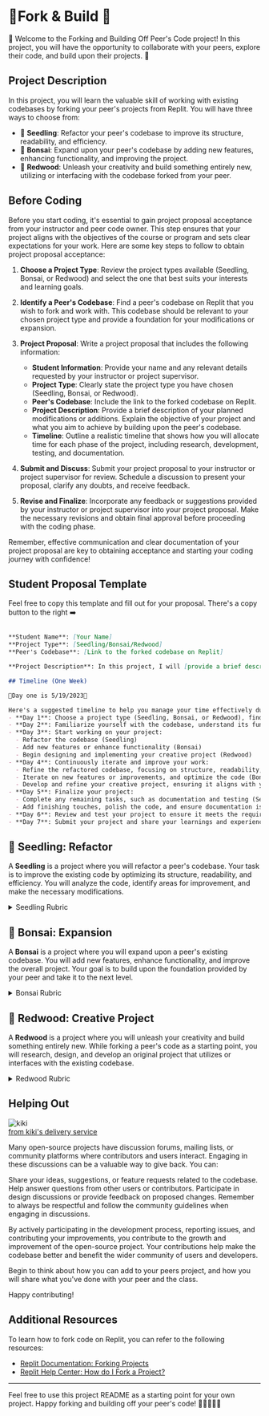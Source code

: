 # 🍴Fork & Build 🍴

👥 Welcome to the Forking and Building Off Peer's Code project! In this project, you will have the opportunity to collaborate with your peers, explore their code, and build upon their projects. 🚀

## Project Description

In this project, you will learn the valuable skill of working with existing codebases by forking your peer's projects from Replit. You will have three ways to choose from:

- 🌱 **Seedling**: Refactor your peer's codebase to improve its structure, readability, and efficiency.
- 🌿 **Bonsai**: Expand upon your peer's codebase by adding new features, enhancing functionality, and improving the project.
- 🌳 **Redwood**: Unleash your creativity and build something entirely new, utilizing or interfacing with the codebase forked from your peer.

## Before Coding

Before you start coding, it's essential to gain project proposal acceptance from your instructor and peer code owner. This step ensures that your project aligns with the objectives of the course or program and sets clear expectations for your work. Here are some key steps to follow to obtain project proposal acceptance:


1. **Choose a Project Type**: Review the project types available (Seedling, Bonsai, or Redwood) and select the one that best suits your interests and learning goals.

2. **Identify a Peer's Codebase**: Find a peer's codebase on Replit that you wish to fork and work with. This codebase should be relevant to your chosen project type and provide a foundation for your modifications or expansion.

3. **Project Proposal**: Write a project proposal that includes the following information:
   - **Student Information**: Provide your name and any relevant details requested by your instructor or project supervisor.
   - **Project Type**: Clearly state the project type you have chosen (Seedling, Bonsai, or Redwood).
   - **Peer's Codebase**: Include the link to the forked codebase on Replit.
   - **Project Description**: Provide a brief description of your planned modifications or additions. Explain the objective of your project and what you aim to achieve by building upon the peer's codebase.
   - **Timeline**: Outline a realistic timeline that shows how you will allocate time for each phase of the project, including research, development, testing, and documentation.

4. **Submit and Discuss**: Submit your project proposal to your instructor or project supervisor for review. Schedule a discussion to present your proposal, clarify any doubts, and receive feedback.

5. **Revise and Finalize**: Incorporate any feedback or suggestions provided by your instructor or project supervisor into your project proposal. Make the necessary revisions and obtain final approval before proceeding with the coding phase.


Remember, effective communication and clear documentation of your project proposal are key to obtaining acceptance and starting your coding journey with confidence!



## Student Proposal Template
Feel free to copy this template and fill out for your proposal. There's a copy button to the right ➡️

```markdown

**Student Name**: [Your Name]
**Project Type**: [Seedling/Bonsai/Redwood]
**Peer's Codebase**: [Link to the forked codebase on Replit]

**Project Description**: In this project, I will [provide a brief description of your planned modifications or additions]. My goal is to [explain the objective of your project and what you aim to achieve]. By forking [peer's name]'s codebase, I will [describe how you plan to utilize or interact with the existing code]. This project aligns with the [chosen project type] category, and I am excited to explore and expand upon the existing codebase.

## Timeline (One Week)

🚨Day one is 5/19/2023🚨

Here's a suggested timeline to help you manage your time effectively during this project. Please change to fit your project needs save for day 1
- **Day 1**: Choose a project type (Seedling, Bonsai, or Redwood), find a peer's codebase to fork, and submit project proposal
- **Day 2**: Familiarize yourself with the codebase, understand its functionality, and identify areas of improvement or expansion.
- **Day 3**: Start working on your project:
  - Refactor the codebase (Seedling)
  - Add new features or enhance functionality (Bonsai)
  - Begin designing and implementing your creative project (Redwood)
- **Day 4**: Continuously iterate and improve your work:
  - Refine the refactored codebase, focusing on structure, readability, and efficiency (Seedling)
  - Iterate on new features or improvements, and optimize the code (Bonsai)
  - Develop and refine your creative project, ensuring it aligns with your vision (Redwood)
- **Day 5**: Finalize your project:
  - Complete any remaining tasks, such as documentation and testing (Seedling/Bonsai)
  - Add finishing touches, polish the code, and ensure documentation is comprehensive (Redwood)
- **Day 6**: Review and test your project to ensure it meets the requirements and rubric criteria.
- **Day 7**: Submit your project and share your learnings and experiences with your peers.

```



## 🌱 Seedling: Refactor

A **Seedling** is a project where you will refactor a peer's codebase. Your task is to improve the existing code by optimizing its structure, readability, and efficiency. You will analyze the code, identify areas for improvement, and make the necessary modifications.

<details>
<summary>Seedling Rubric</summary>

| Criteria | Description |
|----------|-------------|
| 📚 Code Comprehension | Demonstrates understanding of the existing code and its functionality |
| 🔄 Refactoring Techniques | Applies effective refactoring techniques to improve code quality |
| 💡 Problem Solving | Identifies and resolves any issues or errors encountered during refactoring |
| 🎨 Code Style and Readability | Enhances code structure, readability, and maintainability |

</details>

## 🌿 Bonsai: Expansion

A **Bonsai** is a project where you will expand upon a peer's existing codebase. You will add new features, enhance functionality, and improve the overall project. Your goal is to build upon the foundation provided by your peer and take it to the next level.

<details>
<summary>Bonsai Rubric</summary>

| Criteria | Description |
|----------|-------------|
| 🚀 Feature Enhancement | Successfully adds new features or functionality to the codebase |
| 📈 Code Modification | Enhances the existing code to improve performance or optimize it |
| ⚠️ Error Handling | Implements robust error handling mechanisms |
| 📄 Documentation | Provides clear and concise documentation for the expanded code |

</details>

## 🌳 Redwood: Creative Project

A **Redwood** is a project where you will unleash your creativity and build something entirely new. While forking a peer's code as a starting point, you will research, design, and develop an original project that utilizes or interfaces with the existing codebase.

<details>
<summary>Redwood Rubric</summary>

| Criteria | Description |
|----------|-------------|
| 🔍 Research Depth | Demonstrates in-depth research and understanding of the topic |
| 💡 Originality | Proposes innovative ideas or approaches |
| 🚀 Implementation | Successfully implements the proposed solution or concept |
| ⭐ Impact | Assesses the potential impact or significance of the created project |
| 📝 Explanation | Provides a clear and comprehensive explanation of the project |
| 🎛️ Prototype | Develops a functional prototype showcasing the project's features |
| 💻 Code Quality | Writes clean, well-structured, and readable code |
| 📚 Documentation | Provides detailed documentation for the project |
| 🗂️ Organization | Demonstrates organized and well-structured project files and folders |
| 🔄 Iterative Development | Shows evidence of iterative development and improvement |
| 🔗 Peer Code Interface | Effectively integrates or interfaces with the forked peer's code |

</details>

## Helping Out

![kiki](kiki.gif)
<br>
[from kiki's delivery service](https://www.youtube.com/watch?v=HkMi2PF46gU)

Many open-source projects have discussion forums, mailing lists, or community platforms where contributors and users interact. Engaging in these discussions can be a valuable way to give back. You can:

Share your ideas, suggestions, or feature requests related to the codebase.
Help answer questions from other users or contributors.
Participate in design discussions or provide feedback on proposed changes.
Remember to always be respectful and follow the community guidelines when engaging in discussions.

By actively participating in the development process, reporting issues, and contributing your improvements, you contribute to the growth and improvement of the open-source project. Your contributions help make the codebase better and benefit the wider community of users and developers.

Begin to think about how you can add to your peers project, and how you will share what you've done with your peer and the class.

Happy contributing!


## Additional Resources

To learn how to fork code on Replit, you can refer to the following resources:

- [Replit Documentation: Forking Projects](https://replit.com/talk/ask/How-to-fork/137989)
- [Replit Help Center: How do I Fork a Project?](https://cs.westminstercollege.edu/cmpt201/repl.it.html#:~:text=To%20fork%20a%20repl%2C%20you,account%20that%20you%20can%20modify.)


---

Feel free to use this project README as a starting point for your own project. Happy forking and building off your peer's code! 🎉👩‍💻👨‍💻
